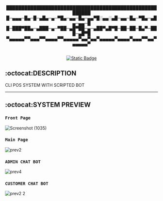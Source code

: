 <div align="center">
████████████████████████████████████████████████████████<br>
█─▄▄▄─█▄─█─▄█▄─▄─▀█▄─▄▄─█▄─▄▄▀█░▄▄░▄█─▄▄─█▄─▀█▄─▄█▄─▄▄─█<br>
█─███▀██▄─▄███─▄─▀██─▄█▀██─▄─▄██▀▄█▀█─██─██─█▄▀─███─▄█▀█<br>
▀▄▄▄▄▄▀▀▄▄▄▀▀▄▄▄▄▀▀▄▄▄▄▄▀▄▄▀▄▄▀▄▄▄▄▄▀▄▄▄▄▀▄▄▄▀▀▄▄▀▄▄▄▄▄▀<br>
<br>
  
[![Static Badge](https://img.shields.io/badge/Windows(Console)-%20v1.0-blue)](https://github.com/MR-JLTC/CyberZone/releases/download/v1.0/CyberZone.exe)
</div>

## :octocat:DESCRIPTION
CLI POS SYSTEM WITH SCRIPTED BOT

---------------------------------
## :octocat:SYSTEM PREVIEW

### `Front Page`
![Screenshot (1035)](https://github.com/ShadowR3aper/CyberZone_Console/assets/123635909/74371fa8-5501-4776-9759-4002d7861069)




### `Main Page`
![prev2](https://github.com/ShadowR3aper/CyberZone_Console/assets/123635909/6382e077-7aa3-4008-80ff-514eb884c75a)




### `ADMIN CHAT BOT`
![prev4](https://github.com/ShadowR3aper/CyberZone_Console/assets/123635909/8cd3146f-9b67-4221-8290-f038bc211090)




### `CUSTOMER CHAT BOT`
![prev2 2](https://github.com/ShadowR3aper/CyberZone_Console/assets/123635909/0781c00b-3ae7-4fac-a4e1-1441cb6eca3d)

